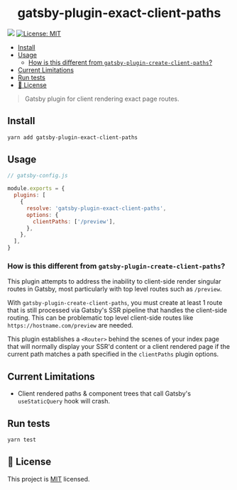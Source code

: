 <h1 align="center">gatsby-plugin-exact-client-paths</h1>
<p>
  <img src="https://img.shields.io/badge/version-0.1.0-blue.svg?cacheSeconds=2592000" />
  <a href="https://github.com/asyarb/gatsby-plugin-exact-client-paths/blob/master/LICENSE">
    <img alt="License: MIT" src="https://img.shields.io/badge/License-MIT-yellow.svg" target="_blank" />
  </a>
</p>

- [Install](#Install)
- [Usage](#Usage)
  - [How is this different from `gatsby-plugin-create-client-paths`?](#How-is-this-different-from-gatsby-plugin-create-client-paths)
- [Current Limitations](#Current-Limitations)
- [Run tests](#Run-tests)
- [📝 License](#%F0%9F%93%9D-License)

> Gatsby plugin for client rendering exact page routes.

## Install

```sh
yarn add gatsby-plugin-exact-client-paths
```

## Usage

```js
// gatsby-config.js

module.exports = {
  plugins: [
    {
      resolve: 'gatsby-plugin-exact-client-paths',
      options: {
        clientPaths: ['/preview'],
      },
    },
  ],
}
```

### How is this different from `gatsby-plugin-create-client-paths`?

This plugin attempts to address the inability to client-side render singular
routes in Gatsby, most particularly with top level routes such as `/preview`.

With `gatsby-plugin-create-client-paths`, you must create at least 1 route that
is still processed via Gatsby's SSR pipeline that handles the client-side
routing. This can be problematic top level client-side routes like
`https://hostname.com/preview` are needed.

This plugin establishes a `<Router>` behind the scenes of your index page that
will normally display your SSR'd content or a client rendered page if the
current path matches a path specified in the `clientPaths` plugin options.

## Current Limitations

- Client rendered paths & component trees that call Gatsby's `useStaticQuery`
  hook will crash.

## Run tests

```sh
yarn test
```

## 📝 License

This project is
[MIT](https://github.com/asyarb/gatsby-plugin-exact-client-paths/blob/master/LICENSE)
licensed.
